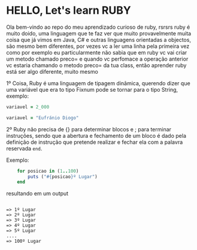 # HELLO, Let's learn RUBY

Ola bem-vindo ao repo do meu aprendizado curioso de ruby, rsrsrs ruby é muito doido, uma linguagem que te faz ver que muito provavelmente muita coisa que já vimos em Java, C# e outras linguagens orientadas a objectos, são mesmo bem diferentes, por vezes vc a ler uma linha pela primeira vez como por exemplo  eu particularmente não sabia que em ruby vc vai criar um metodo chamado preco= e  quando vc perfomace a operação anterior vc estaria chamando o metodo preco=  da tua class, então aprender ruby está ser algo diferente, muito mesmo


1º Coisa, Ruby é uma linguagem de tipagem dinâmica, querendo dizer que uma variável que era to tipo Fixnum pode se tornar para o tipo String, exemplo:

```ruby
variavel = 2_000

variavel = "Eufránio Diogo"
```

2º Ruby não precisa de {} para determinar blocos e ; para terminar instruções, sendo que a abertura e fechamento de um bloco é dado pela definição de instrução que pretende realizar e fechar ela com a palavra reservada `end`.

Exemplo:

```ruby
    for posicao in (1..100)
        puts ("#{posicao}º Lugar")
    end
```

resultando em um output

```

=> 1º Lugar
=> 2º Lugar
=> 3º Lugar
=> 4º Lugar
=> 5º Lugar
....
=> 100º Lugar
```

